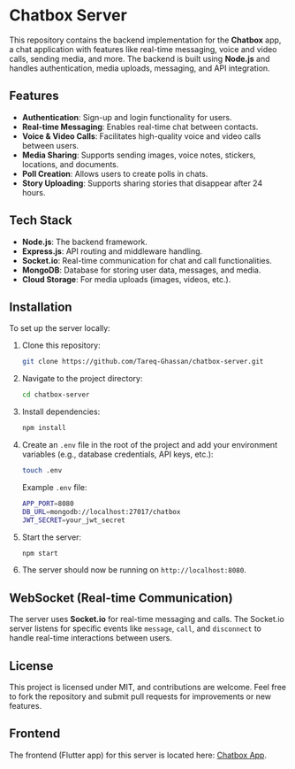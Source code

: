 
# Chatbox Server

This repository contains the backend implementation for the **Chatbox** app, a chat application with features like real-time messaging, voice and video calls, sending media, and more. The backend is built using **Node.js** and handles authentication, media uploads, messaging, and API integration.

## Features

- **Authentication**: Sign-up and login functionality for users.
- **Real-time Messaging**: Enables real-time chat between contacts.
- **Voice & Video Calls**: Facilitates high-quality voice and video calls between users.
- **Media Sharing**: Supports sending images, voice notes, stickers, locations, and documents.
- **Poll Creation**: Allows users to create polls in chats.
- **Story Uploading**: Supports sharing stories that disappear after 24 hours.

## Tech Stack

- **Node.js**: The backend framework.
- **Express.js**: API routing and middleware handling.
- **Socket.io**: Real-time communication for chat and call functionalities.
- **MongoDB**: Database for storing user data, messages, and media.
- **Cloud Storage**: For media uploads (images, videos, etc.).

## Installation

To set up the server locally:

1. Clone this repository:
   ```bash
   git clone https://github.com/Tareq-Ghassan/chatbox-server.git
   ```

2. Navigate to the project directory:
   ```bash
   cd chatbox-server
   ```

3. Install dependencies:
   ```bash
   npm install
   ```

4. Create an `.env` file in the root of the project and add your environment variables (e.g., database credentials, API keys, etc.):
   ```bash
   touch .env
   ```

   Example `.env` file:
   ```bash
   APP_PORT=8080
   DB_URL=mongodb://localhost:27017/chatbox
   JWT_SECRET=your_jwt_secret
   ```

5. Start the server:
   ```bash
   npm start
   ```

6. The server should now be running on `http://localhost:8080`.
  

## WebSocket (Real-time Communication)

The server uses **Socket.io** for real-time messaging and calls. The Socket.io server listens for specific events like `message`, `call`, and `disconnect` to handle real-time interactions between users.

## License

This project is licensed under MIT, and contributions are welcome. Feel free to fork the repository and submit pull requests for improvements or new features.

## Frontend

The frontend (Flutter app) for this server is located here: [Chatbox App](https://github.com/Tareq-Ghassan/chatbox).
